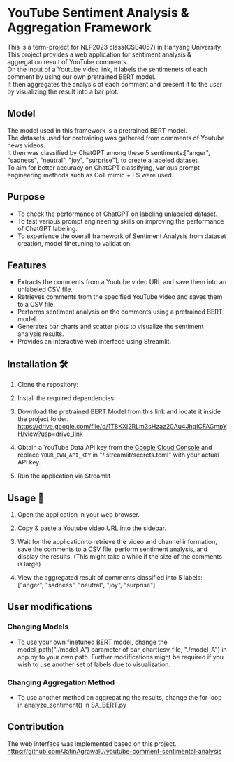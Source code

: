 # YouTube Sentiment Analysis & Aggregation Framework

This is a term-project for NLP2023 class(CSE4057) in Hanyang University.   
This project provides a web application for sentiment analysis & aggregation result of YouTube comments.   
On the input of a Youtube video link, it labels the sentimenets of each comment by using our own pretrained BERT model.   
It then aggregates the analysis of each comment and present it to the user by visualizing the result into a bar plot.   

## Model
The model used in this framework is a pretrained BERT model.   
The datasets used for pretraining was gathered from comments of Youtube news videos.   
It then was classified by ChatGPT among these 5 sentiments:["anger", "sadness", "neutral", "joy", "surprise"], to create a labeled dataset.   
To aim for better accuracy on ChatGPT classifying, various prompt engineering methods such as CoT mimic + FS were used.   

## Purpose 
- To check the performance of ChatGPT on labeling unlabeled dataset.
- To test various prompt engineering skills on improving the performance of ChatGPT labeling.
- To experience the overall framework of Sentiment Analysis from dataset creation, model finetuning to validation.


## Features 

- Extracts the comments from a Youtube video URL and save them into an unlabeled CSV file.
- Retrieves comments from the specified YouTube video and saves them to a CSV file.
- Performs sentiment analysis on the comments using a pretrained BERT model.
- Generates bar charts and scatter plots to visualize the sentiment analysis results.
- Provides an interactive web interface using Streamlit.

## Installation 🛠️

1. Clone the repository:

2. Install the required dependencies:

3. Download the pretrained BERT Model from this link and locate it inside the project folder.
https://drive.google.com/file/d/1T8KXj2RLm3sHzaz20Au4JhgICFAGmpYH/view?usp=drive_link

4. Obtain a YouTube Data API key from the [Google Cloud Console](https://console.cloud.google.com/) and replace `YOUR_OWN_API_KEY` in "/.streamlit/secrets.toml" with your actual API key.

5. Run the application via Streamlit


## Usage 🚀

1. Open the application in your web browser.

2. Copy & paste a Youtube video URL into the sidebar.

3. Wait for the application to retrieve the video and channel information, save the comments to a CSV file, perform sentiment analysis, and display the results. (This might take a while if the size of the comments is large)

4. View the aggregated result of comments classified into 5 labels:["anger", "sadness", "neutral", "joy", "surprise"]

## User modifications

### Changing Models
- To use your own finetuned BERT model, change the model_path("./model_A") parameter of bar_chart(csv_file, "./model_A") in app.py to your own path. Further modifications might be required if you wish to use another set of labels due to visualization.
### Changing Aggregation Method
- To use another method on aggregating the results, change the for loop in analyze_sentiment() in SA_BERT.py


## Contribution

The web interface was implemented based on this project.
https://github.com/JatinAgrawal0/youtube-comment-sentimental-analysis




